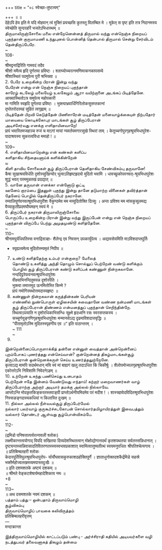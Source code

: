 +++
title = "०८ स्वेच्छा-तुष्टत्वम्"

+++
॥ ॥   
देहेऽपि हेय इति मे यदि मोहवान् त्वं मुक्तिं प्रयच्छसि कुतस्तु विलम्बित मे । मूकेत् स पृष्ट इति तत्र निदानमस्य स्वेच्छेति सुन्दरहरिं भजतेऽभिधास्थम् ॥   
திருமாலிருஞ்சோலை மலை என்றேனென்னத் திருமால் வந்து என்நெஞ்சு நிறையப் புகுந்தான் குருமாமணி உந்துபுனல் பொன்னித் தென்பால் திருமால் சென்று சேர்விடம் தென்திருப்பேரே.   
~   
108-   
~   
श्रीमद्वनाद्रिरिति गामवदं तदैव   
श्रीशो ममैत्य हृदि पूर्णतया प्रविष्टः । श्लाघ्योच्चरत्नमणिमत्कनकापसव्ये   
श्रीशास्थितं पदमुपेत्य पुरी श्रभिख्या ॥   
2. பேரே உறைகின்ற பிரான் இன்று வந்து   
பேரேன் என்று என் நெஞ்சு நிறையப் புகுந்தான்   
காரேழ் கடலேழ் மலையேழ் உலகேழும் ஆரா வயிற்றானை அடங்கப் பிடித்தேனே.   
आख्यास्थितोऽत्र समुपेत्य महोपकारी   
मा गामिति स्वहृदि पूर्णतया प्रविष्टः । भुक्त्याभ्रवार्धिगिरिलोकसुसप्तकानां   
तृप्तेतरोदरमहं सुहितं त्वगृह्णाम् ॥   
பிடித்தேன் பிறவி கெடுத்தேன் பிணிசாரேன் மடித்தேன் மனைவாழ்க்கையுள் நிற்பதோர் மாயையை கொடிக்கோபுர மாடங்கள் சூழ் திருப்பேரான்   
அடிச்சேர்வது எனக்கு எளிதாயினவாறே!   
प्रापं भवास्तिमजहाञ्च रुजं च माऽगां मायां न्यवर्तयमगारसुखे स्थिरां ताम् । केतूच्चगोपुरगृहश्रूयभिधापुरेश- पादाश्रयस्य सुकरत्वविधा ममाहो ! ॥   
~   
109~   
4. எளிதாயினவாறென்று என் கண்கள் களிப்ப   
களிதாகிய சிந்தையனாய்க் களிக்கின்றேன்   
ய   
கிளி தாவிய சோலைகள் சூழ் திருப்பேரான் தெளிதாகிய சேண்விசும்பு தருவானே!   
कैषा सुखाश्रयविधेति दृशोस्सुखिन्योर् भूत्वाऽतिहृष्टहृदयो मुदितो भवामि । धावच्छुकोपवनवत्-श्रूयभिधापुरेशः शुद्धं भवत् परममुन्नतखं प्रदद्यात् ॥   
5. வானே தருவான் எனக்கா என்னோடு ஒட்டி   
ஊனேய் குரம்பை இதனுள் புகுந்து இன்று தானே தடுமாற்ற வினைகள் தவிர்த்தான் தேனேய் பொழில் தென்திருப்பேர் நகரானே.   
रम्यालिपूर्णवनवत्श्रूयभिधापुरीशः वैकुण्ठमेव मम मय्युदितोक्ति दित्सुः । अन्तः प्रविश्य मम मांसकुसूलमद्य वैय्याकुलीप्रदमघौघमहन् स्वयं मे ॥   
6. திருப்பேர் நகரான் திருமாலிருஞ்சோலை   
பொருப்பே உறைகின்ற பிரான் இன்று வந்து இருப்பேன் என்று என் நெஞ்சு நிறையப் புகுந்தான் விருப்பே பெற்று அமுதமுண்டு களித்தேனே.   
~   
110~   
श्रीनामपुर्यधिपतिस्स वनाद्रिसञ्ज्ञ- शैलेन्द्र एव निवसन् उपकार्युपेत्य । अद्यावसेयमिति माऽविशदाप्तपूर्तिः   
* स्पृह्यत्वमेत्य मुदितोस्म्यमृतं निपीय ॥   
7. உண்டு களித்தேற்கு உம்பர் என்குறை? மேலைத்   
தொண்டு உகளித்து அந்தி தொழும் சொல்லுப் பெற்றேன் வண்டு களிக்கும் பொழில் சூழ் திருப்பேரான் கண்டு களிப்பக் கண்ணுள் நின்றகலானே.   
नन्दद्द्विरेफवनवत्श्रूयभिधापुरेशः   
वीक्ष्याभिनन्दितुमयन्न दृशोरपैति ।   
भुक्त्वा तमात्तमुद ऊनमितोस्ति किम्मे ?   
प्रापं नमोगिरमथोत्तमदास्यहृष्टः ॥   
8. கண்ணுள் நின்றகலான் கருத்தின்கண் பெரியன்   
எண்ணில் நுண்பொருள் ஏழிசையின் சுவைதானே வண்ண நன்மணி மாடங்கள் சூழ் திருப்பேரான் திண்ணம் என்மனத்துப் புகுந்தான் செறிந்தின்றே.   
स्थित्वाऽपयाति न दृशोरधिकाभिसन्धिः सूक्ष्मे हृदध्वनि रसः स्वरसप्तकस्य । सच्चूर्णयुङ्गणिगृहश्रूयभिधापुरेशः मन्मानसेऽद्य दृढमाविशदात्तवृद्धिः ॥   
"पीतामृतोऽस्मि मुदितस्स्पृहणीय एव ॥” इति पाठान्तरम् ।   
~ 111   
~   
9.   
இன்றென்னைப்பொருளாக்கித் தன்னை என்னுள் வைத்தான் அன்றென்னைப் புறம்போகப் புணர்த்தது என்செய்வான்? குன்றென்னத் திகழ்மாடங்கள்சூழ் திருப்பேரான் ஒன்றெனக்கருள் செய்ய உணர்த்தலுற்றேனே.   
कृत्वाऽद्य मामपि सदर्थमधान् मयि स्वं मां बाह्यगं खलु तदाऽधित किं चिकीर्षुः । शैलोपमोज्वलगृहश्रूयभिधापुरीशः एकोत्तरेऽभि निविशामि निवेदनेऽहम् ॥   
10. உற்றேன் உகந்து பணிசெய்து உனபாதம்   
பெற்றேன் ஈதே இன்னம் வேண்டுவது எந்தாய்! கற்றார் மறைவாணர்கள் வாழ் திருப்பேராற்கு அற்றார் அடியார் தமக்கு அல்லல் நில்லாவே.   
आप्तोऽन्ति मोदकृतकिङ्करतस्तवाङ्ग्री प्राप्तोऽर्थनीयमिदमेव परं मदीश ! । शास्त्रज्ञवेदविदितश्रूयभिधापुरेशः   
निस्सङङ्गदास्यकधियां न किलास्ति दुःखम् ॥   
11. நில்லா அல்லல் நீள்வயல்சூழ் திருப்பேர்மேல்   
நல்லார் பலர்வாழ் குருகூர்ச்சடகோபன் சொல்லார்தமிழாயிரத்துள் இவைபத்தும்   
வல்லார் தொண்டர் ஆள்வது சூழ்பொன்விசும்பே.   
~   
112-   
~   
(द्रमिडो पनिषत्तात्पर्यरत्नावली श्लोकः)   
लक्ष्मीकान्तत्वयोगाद् विपदि सखितया दिव्यदेशस्थितत्वान् मोक्षोद्योगात्तदर्थं कृतशपथतया सर्वतस्सन्निधानात् । दृष्ट्यन्तस्सन्निवासादतिवितरणतस्स्वस्वभावप्रकाशात् स्वामित्वात्तुष्यतीत्थं स्वयमनुपधितः श्रीपतिश्चेत्यगाय ।   
॥ प्रतिबिम्बलहरी श्लोकः   
केदारपूर्तिविपुलश्रूयभिधापुरोप- र्यार्यौघवासकुरुकाशठहोक्तिपूर्णे । ज्ञाताधुनोक्तदशकैर्द्रमिडे सहस्रे भक्तैर्महोज्वलखमव्यमपास्तदुःखैः ॥   
॥ इति दशमशतके अष्टमं दशकम् ॥   
॥ श्रीमते वेङ्कटशेषार्यमहादेशिकाय नमः ॥   
+8   
~   
113~   
॥ अथ दसमशतके नवमं दशकम् ॥   
பத்தாம் பத்து – ஒன்பதாம் திருவாய்மொழி   
சூழ்விசும்பு   
திருவாய்மொழிப் பாவகை கலிவிருத்தம்   
प्रतिबिम्बलहरीवृत्तम्   
—   
मन्दाक्रान्ता   

இத்திருவாய்மொழியில் காட்டப்படும் பண்பு - அர்ச்சிராதி கதியில் அடியவர்களை வழி நடத்துபவர் தலைவனாகத் திகழும் தன்மை   

